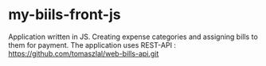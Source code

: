 # my-biils-front-js

Application written in JS. Creating expense categories and assigning bills to them for payment. The application uses REST-API : https://github.com/tomaszlal/web-bills-api.git
